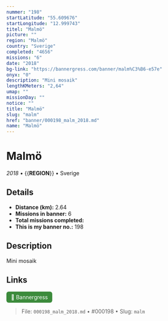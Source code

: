 ```yaml
---
nummer: "198"
startLatitude: "55.609676"
startLongitude: "12.999743"
titel: "Malmö"
picture: ""
region: "Malmö"
country: "Sverige"
completed: "4656"
missions: "6"
date: "2018"
bg-link: "https://bannergress.com/banner/malm%C3%B6-e57e"
onyx: "0"
description: "Mini mosaik"
lengthKMeters: "2,64"
umap: ""
missionDay: ""
notice: ""
title: "Malmö"
slug: "malm"
href: "banner/000198_malm_2018.md"
name: "Malmö"
---
```

# Malmö

*2018* • {{__REGION__}} • Sverige





## Details
- **Distance (km):** 2.64
- **Missions in banner:** 6
- **Total missions completed:** 
- **This is my banner no.:** 198



## Description
Mini mosaik



## Links
<a href="https://bannergress.com/banner/malm%C3%B6-e57e" target="_blank" style="display:inline-block;margin-right:8px;padding:6px 12px;background:#3c8b3c;color:#fff;text-decoration:none;border-radius:6px;">🔗 Bannergress</a>



> File: `000198_malm_2018.md` • #000198 • Slug: `malm`
